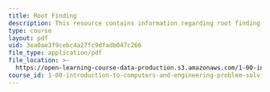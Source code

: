 ```yaml
---
title: Root Finding
description: This resource contains information regarding root finding.
type: course
layout: pdf
uid: 3ea0ae3f9cebc4a27fc9dfadb047c266
file_type: application/pdf
file_location: >-
  https://open-learning-course-data-production.s3.amazonaws.com/1-00-introduction-to-computers-and-engineering-problem-solving-spring-2012/3ea0ae3f9cebc4a27fc9dfadb047c266_MIT1_00S12_Lec_33.pdf
course_id: 1-00-introduction-to-computers-and-engineering-problem-solving-spring-2012
---
```

